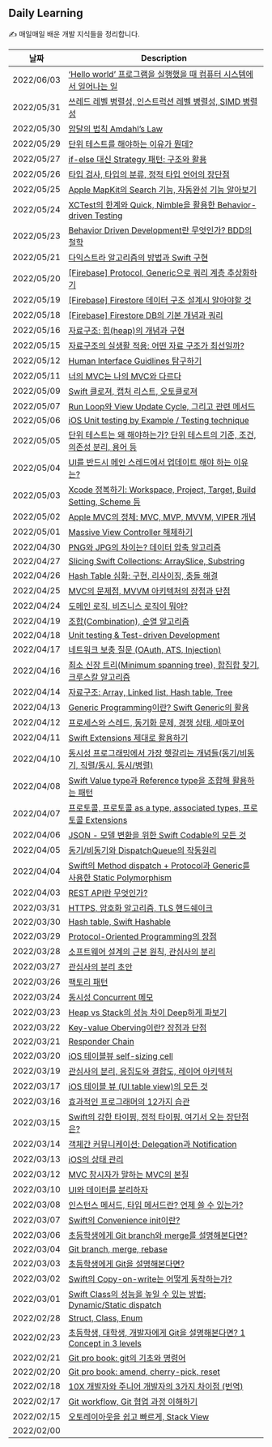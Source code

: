 ## Daily Learning
✍️ 매일매일 배운 개발 지식들을 정리합니다. 

| 날짜 | Description |
| --- | --- |
| 2022/06/03 | [‘Hello world’  프로그램을 실행했을 때 컴퓨터 시스템에서 일어나는 일](https://bumgeunsong.notion.site/Hello-world-7e070a614d614036833e2cd27abca83a)
| 2022/05/31 | [쓰레드 레벨 병렬성, 인스트럭션 레벨 병렬성, SIMD 병렬성](https://bumgeunsong.notion.site/SIMD-9195b8dba5e74eb1a3fcb2ce785c252b)
| 2022/05/30 | [암달의 법칙 Amdahl’s Law](https://bumgeunsong.notion.site/Amdahl-s-Law-ab0a4b4421c044fb907ec52384779aa3)
| 2022/05/29 | [단위 테스트를 해야하는 이유가 뭔데?](https://bumgeunsong.notion.site/3ea638e0e13846d2940575ef96d8772e)
| 2022/05/27 | [if-else 대신 Strategy 패턴: 구조와 활용](https://bumgeunsong.notion.site/if-else-Strategy-b56d9e3fe03b47b3aec11c2cdfddb56a)
| 2022/05/26 | [타입 검사, 타입의 분류, 정적 타입 언어의 장단점](https://bumgeunsong.notion.site/3a463417bab04ce9a99ba31f18955c07)
| 2022/05/25 | [Apple MapKit의 Search 기능, 자동완성 기능 알아보기](https://bumgeunsong.notion.site/MapKit-Search-ce6990084af94f7681c9c7a441dd65a6)
| 2022/05/24 | [XCTest의 한계와 Quick, Nimble을 활용한 Behavior-driven Testing](https://bumgeunsong.notion.site/XCTest-Quick-Nimble-Behavior-driven-Testing-cfc7a9e5e3f64a1db56fd3060da8f935)
| 2022/05/23 | [Behavior Driven Development란 무엇인가? BDD의 철학](https://bumgeunsong.notion.site/BDD-BDD-7cd17c11cf214cbd8dde79e429294522)
| 2022/05/21 | [다익스트라 알고리즘의 방법과 Swift 구현](https://bumgeunsong.notion.site/d6949c17d5a14ecb9cb880b49aee8f32)
| 2022/05/20 | [\[Firebase\] Protocol, Generic으로 쿼리 계층 추상화하기](https://bumgeunsong.notion.site/Cloud-Firestore-be0c8581086245e89e770bf45282c3bf)
| 2022/05/19 | [\[Firebase\] Firestore 데이터 구조 설계시 알아야할 것](https://bumgeunsong.notion.site/Cloud-Firestore-be0c8581086245e89e770bf45282c3bf)
| 2022/05/18 | [\[Firebase\] Firestore DB의 기본 개념과 쿼리](https://bumgeunsong.notion.site/Cloud-Firestore-be0c8581086245e89e770bf45282c3bf)
| 2022/05/16 | [자료구조: 힙(heap)의 개념과 구현](https://bumgeunsong.notion.site/Heap-da925d7007724cc096740450f71c1080)
| 2022/05/15 | [자료구조의 실생활 적용: 어떤 자료 구조가 최선일까?](https://bumgeunsong.notion.site/fd3b002a71ee48479999260869d89f92)
| 2022/05/12 | [Human Interface Guidlines 탐구하기](https://bumgeunsong.notion.site/Human-Interface-Guidelines-e46b633d547444d4b8e400e02211b716)
| 2022/05/11 | [너의 MVC는 나의 MVC와 다르다](https://velog.io/@eddy_song/ios-mvc)
| 2022/05/09 | [Swift 클로져, 캡처 리스트, 오토클로져](https://bumgeunsong.notion.site/Swift-a6b9918c179d4184a47e2a3892fc35a7)
| 2022/05/07 | [Run Loop와 View Update Cycle, 그리고 관련 메서드](https://bumgeunsong.notion.site/Run-Loop-Update-Cycle-aa2ddd6173bb4e118c088bef435defaa)
| 2022/05/06 | [iOS Unit testing by Example / Testing technique](https://bumgeunsong.notion.site/iOS-Unit-testing-by-Example-d2b5fb9bdd014fc9b131e15a1f4e12b0)
| 2022/05/05 | [단위 테스트는 왜 해야하는가? 단위 테스트의 기준, 조건, 의존성 분리, 용어 등](https://bumgeunsong.notion.site/6d87df38f57f495bae266d8753025abe)
| 2022/05/04 | [UI를 반드시 메인 스레드에서 업데이트 해야 하는 이유는?](https://bumgeunsong.notion.site/UI-c273e23d8d6d46e999b04ad6a67c4112)
| 2022/05/03 | [Xcode 정복하기: Workspace, Project, Target, Build Setting, Scheme 등](https://bumgeunsong.notion.site/Apple-MVC-MVC-MVP-MVVM-VIPER-361e0eae1a894030977409cf22bdb618)
| 2022/05/02 | [Apple MVC의 정체: MVC, MVP, MVVM, VIPER 개념](https://bumgeunsong.notion.site/Apple-MVC-MVC-MVP-MVVM-VIPER-361e0eae1a894030977409cf22bdb618)
| 2022/05/01 | [Massive View Controller 해체하기](https://bumgeunsong.notion.site/Massive-View-Controller-f818b0ca0d754f6385a32c0d0638b135)
| 2022/04/30 | [PNG와 JPG의 차이는? 데이터 압축 알고리즘](https://bumgeunsong.notion.site/PNG-JPG-9aa1bc052f024de4a2203292282d9420)
| 2022/04/27 | [Slicing Swift Collections: ArraySlice, Substring](https://bumgeunsong.notion.site/Slicing-Swift-Collections-ArraySlice-Substring-ab0d6d77f9f447abb6980aec9042c518)
| 2022/04/26 | [Hash Table 심화: 구현, 리사이징, 충돌 해결](https://bumgeunsong.notion.site/Hash-Table-1154b8fdd4e746c2b9484bea26ffd3bc)
| 2022/04/25 | [MVC의 문제점, MVVM 아키텍처의 장점과 단점](https://bumgeunsong.notion.site/Swift-MVVM-967b71dbe2b74f95beaeaf705210f2ce)
| 2022/04/24 | [도메인 로직, 비즈니스 로직이 뭐야?](https://bumgeunsong.notion.site/Domain-Logic-Business-Logic-0dcd257fb52d491abf94b183d271ebb2)
| 2022/04/19 | [조합(Combination), 순열 알고리즘](https://bumgeunsong.notion.site/Combination-6bea0aa86247476bb1c59612a5daaa1a)
| 2022/04/18 | [Unit testing & Test-driven Development](https://bumgeunsong.notion.site/Unit-testing-Test-driven-Development-95ed9a877a424b91bde437da2d347610)
| 2022/04/17 | [네트워크 보충 질문 (OAuth, ATS, Injection)](https://bumgeunsong.notion.site/OAuth-ATS-Injection-e7a6573b92c3465b8792007dc197c7ab)
| 2022/04/16 | [최소 신장 트리(Minimum spanning tree), 합집합 찾기, 크루스칼 알고리즘](https://bumgeunsong.notion.site/0703f7294c194bb1a9aedbceb0da8f36)
| 2022/04/14 | [자료구조: Array, Linked list, Hash table, Tree](https://bumgeunsong.notion.site/a8998d1f463a485781f0ed1557429328)
| 2022/04/13 | [Generic Programming이란? Swift Generic의 활용](https://bumgeunsong.notion.site/Generic-Swift-Generic-b5e7aae366d24594861e9cb33755cd58)
| 2022/04/12 | [프로세스와 스레드, 동기화 문제, 경쟁 상태, 세마포어](https://bumgeunsong.notion.site/d245018f7d6b4812a6e7ecc0da668288)
| 2022/04/11 | [Swift Extensions 제대로 활용하기](https://bumgeunsong.notion.site/Swift-Extensions-802e25567288428d9ff56a29f295eba0)
| 2022/04/10 | [동시성 프로그래밍에서 가장 헷갈리는 개념들(동기/비동기, 직렬/동시, 동시/병렬)](https://bumgeunsong.notion.site/e9c80dc7289b480d9189f18b9b9d1d41) |
| 2022/04/08 | [Swift Value type과 Reference type을 조합해 활용하는 패턴](https://bumgeunsong.notion.site/f4841348110949238c206f7dc73ee735) |
| 2022/04/07 | [프로토콜, 프로토콜 as a type, associated types, 프로토콜 Extensions](https://bumgeunsong.notion.site/Protocol-Protocol-as-a-type-associated-types-Protocol-Extensions-dd056eba0f5f4dc48e67e6b4c19c957b) |
| 2022/04/06 | [JSON - 모델 변환을 위한 Swift Codable의 모든 것](https://bumgeunsong.notion.site/Swift-Codable-fd86231869594c37b5e1503947256154) |
| 2022/04/05 | [동기/비동기와 DispatchQueue의 작동원리](https://bumgeunsong.notion.site/12-DispatchQueue-4b92564b86a14beda1a5307844bc2ad2) |
| 2022/04/04 | [Swift의 Method dispatch + Protocol과 Generic를 사용한 Static Polymorphism](https://bumgeunsong.notion.site/Dispatch-Protocol-721ae30cea644ddc988a3d8574ebe552) |
| 2022/04/03 | [REST API란 무엇인가?](https://bumgeunsong.notion.site/REST-API-aa806ac4a84c47359de3a7f0f8cf7c23) |
| 2022/03/31 | [HTTPS, 암호화 알고리즘, TLS 핸드쉐이크](https://bumgeunsong.notion.site/HTTPS-a912b735139a4d529b2b86cb2b932886) |
| 2022/03/30 | [Hash table, Swift Hashable](https://bumgeunsong.notion.site/11-Swift-Hashable-c197695247c8420b829f94364e4c2875) |
| 2022/03/29 | [Protocol-Oriented Programming의 장점](https://bumgeunsong.notion.site/Value-Protocol-Oriented-Programming-a05b21623042449899e0ba671eba0850) |
| 2022/03/28 | [소프트웨어 설계의 근본 원칙, 관심사의 분리](https://velog.io/@eddy_song/separation-of-concerns) |
| 2022/03/27 | [관심사의 분리 초안](https://bumgeunsong.notion.site/dc20714243134fb69100806b8dacc2bb) |
| 2022/03/26 | [팩토리 패턴](https://bumgeunsong.notion.site/Factory-be440e6bb5ce44ea90709389c14db7db) |
| 2022/03/24 | [동시성 Concurrent 메모](https://bumgeunsong.notion.site/Concurrent-b88675a057f24e899a393a1edd6d2766) |
| 2022/03/23 | [Heap vs Stack의 성능 차이 Deep하게 파보기](https://bumgeunsong.notion.site/Heap-vs-Stack-Understanding-Swift-Performance-1a1af37a9fdb4085908c64edaa354fd1) |
| 2022/03/22 | [Key-value Oberving이란? 장점과 단점](https://bumgeunsong.notion.site/9-Key-Value-Observing-2f7d0c1a58a34de39a6ff3b3e89ebbcd) |
| 2022/03/21 | [Responder Chain](https://bumgeunsong.notion.site/8-Responder-Chain-16ddc732bda34e0cb95cfbc9006eae6c) |
| 2022/03/20 | [iOS 테이블뷰 self-sizing cell](https://bumgeunsong.notion.site/iOS-Self-sizing-cell-e4f1c10dd37042baac90ba0acbb0584b) |
| 2022/03/19 | [관심사의 분리, 응집도와 결합도, 레이어 아키텍처](https://bumgeunsong.notion.site/Deep-dive-b1b755ceb2a1496d85b809387f861bca) |
| 2022/03/17 | [iOS 테이블 뷰 (UI table view)의 모든 것](https://bumgeunsong.notion.site/iOS-UI-table-view-1aacb68d5639404c99915b2371deea53) |
| 2022/03/16 | [효과적인 프로그래머의 12가지 습관](https://bumgeunsong.notion.site/12-b04121c1d21f4583a0ec86652de12285) |
| 2022/03/15 | [Swift의 강한 타이핑, 정적 타이핑. 여기서 오는 장단점은?](https://bumgeunsong.notion.site/Swift-51af40e5251b47fcabed22b16adf3255) |
| 2022/03/14 | [객체간 커뮤니케이션: Delegation과 Notification](https://bumgeunsong.notion.site/7-Delegate-Notification-bbe5a03ee5544d2e975f598f641428f9) |
| 2022/03/13 | [iOS의 상태 관리](https://bumgeunsong.notion.site/iOS-State-2443c5ed66164d7babc823cd11e645f4) |
| 2022/03/12 | [MVC 창시자가 말하는 MVC의 본질](https://velog.io/@eddy_song/mvc) |
| 2022/03/10 | [UI와 데이터를 분리하자](https://bumgeunsong.notion.site/UI-MVC-063dac9f20b54a859a1749ea275b93d5) |
| 2022/03/08 | [인스턴스 메서드, 타입 메서드란? 언제 쓸 수 있는가?](https://bumgeunsong.notion.site/6-e40eb2a36a5f4aeca064c2baae2f85edl) |
| 2022/03/07 | [Swift의 Convenience init이란?](https://bumgeunsong.notion.site/4-Swift-Convenience-Init-27a96a10fc5e4ecfb02fa5db9a4ba951) |
| 2022/03/06 | [초등학생에게 Git branch와 merge를 설명해본다면?](https://velog.io/@eddy_song/git-3levels-4) |
| 2022/03/04 | [Git branch, merge, rebase](https://bumgeunsong.notion.site/Git-2-2f8de714937845e78121e1821fc5839d) |
| 2022/03/03 | [초등학생에게 Git을 설명해본다면?](https://velog.io/@eddy_song/git-3levels-1) |
| 2022/03/02 | [Swift의 Copy-on-write는 어떻게 동작하는가?](https://bumgeunsong.notion.site/3-Copy-on-write-eabe1ec993564cb2b538a1c7d179164f) |
| 2022/03/01 | [Swift Class의 성능을 높일 수 있는 방법: Dynamic/Static dispatch](https://bumgeunsong.notion.site/2-Swift-Class-1004995efeeb4e259fe24f7476cee72f) |
| 2022/02/28 | [Struct, Class, Enum](https://bumgeunsong.notion.site/1-Struct-Class-Enum-4106a4a065c54ad1b3c0a604edc6c672) |
| 2022/02/23 | [초등학생, 대학생, 개발자에게 Git을 설명해본다면? 1 Concept in 3 levels](https://bumgeunsong.notion.site/Git-33f5715d7f0c4111866b3c76bc8167c2) |
| 2022/02/21 | [Git pro book: git의 기초와 명령어](https://bumgeunsong.notion.site/2-Git-9369bb257d3a431787c02459fa0a1972) |
| 2022/02/20 | [Git pro book: amend, cherry-pick, reset](https://bumgeunsong.notion.site/Git-amend-cherry-pick-reset-2c4e0d42010f46758b63cd4450b759cb) |
| 2022/02/18 | [10X 개발자와 주니어 개발자의 3가지 차이점 (번역)](https://velog.io/@eddy_song/10X-engineer) |
| 2022/02/17 | [Git workflow, Git 협업 과정 이해하기](https://bumgeunsong.notion.site/Understanding-Git-Collaboration-2691ff5a357c4ce4adc79e999cacff8c) |
| 2022/02/15 | [오토레이아웃을 쉽고 빠르게, Stack View](https://velog.io/@eddy_song/stack-view) |
| 2022/02/00 | [](url) |



